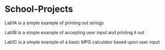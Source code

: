 # School-Projects
Lab1A is a simple example of printing out strings

Lab1B is a simple example of accepting user input and printing it out

Lab1C is a simple example of a basic MPG calculator based upon user input
